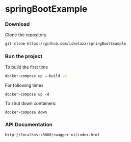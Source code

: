 # springBootExample

### Download

  Clone the repository

   ```sh
   git clone https://github.com/iskelazz/springBootExample

   ```
   
### Run the project
   
   To build the first time
   
   ```sh
   docker-compose up –-build -d

   ```
   
   For following times 
   
   ```
   docker-compose up -d
   ```
   
To shut down containers:

   ```sh
   docker-compose down

   ```

### API Documentation

```sh
http://localhost:8080/swagger-ui/index.html


   ```
